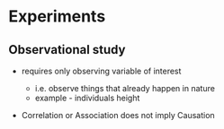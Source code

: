 # Experiments

## Observational study

* requires only observing variable of interest
    * i.e. observe things that already happen in nature
    * example - individuals height

* Correlation or Association does not imply Causation

